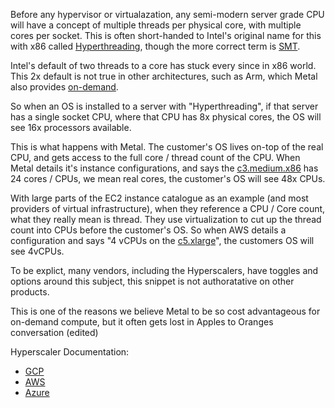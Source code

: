 Before any hypervisor or virtualazation, any semi-modern server grade CPU will have a concept of multiple threads per physical core, with multiple cores per socket. This is often short-handed to Intel's original name for this with x86 called [Hyperthreading](https://en.wikipedia.org/wiki/Hyper-threading), though the more correct term is [SMT](https://en.wikipedia.org/wiki/Simultaneous_multithreading).

Intel's default of two threads to a core has stuck every since in x86 world. This 2x default is not true in other architectures, such as Arm, which Metal also provides [on-demand](https://deploy.equinix.com/product/servers/c3-large-arm64/).

So when an OS is installed to a server with "Hyperthreading", if that server has a single socket CPU, where that CPU has 8x physical cores, the OS will see 16x processors available.

This is what happens with Metal. The customer's OS lives on-top of the real CPU, and gets access to the full core / thread count of the CPU. When Metal details it's instance configurations, and says the [c3.medium.x86](https://deploy.equinix.com/product/servers/c3-medium/) has 24 cores / CPUs, we mean real cores, the customer's OS will see 48x CPUs.

With large parts of the EC2 instance catalogue as an example (and most providers of virtual infrastructure), when they reference a CPU / Core count, what they really mean is thread. They use virtualization to cut up the thread count into CPUs before the customer's OS. So when AWS details a configuration and says "4 vCPUs on the [c5.xlarge](https://instances.vantage.sh/aws/ec2/c5.xlarge)", the customers OS will see 4vCPUs.

To be explict, many vendors, including the Hyperscalers, have toggles and options around this subject, this snippet is not authoratative on other products.

This is one of the reasons we believe Metal to be so cost advantageous for on-demand compute, but it often gets lost in Apples to Oranges conversation (edited) 

Hyperscaler Documentation:
- [GCP](https://cloud.google.com/compute/docs/instances/set-threads-per-core)
- [AWS](https://docs.aws.amazon.com/AWSEC2/latest/UserGuide/instance-optimize-cpu.html)
- [Azure](https://learn.microsoft.com/en-us/azure/virtual-machines/mitigate-se#core-count)
